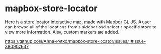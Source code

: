 # mapbox-store-locator

Here is a store locator interactive map, made with Mapbox GL JS. A user can browse all of the locations from a sidebar and select a specific store to view more information. Also, custom markers are added. 

https://github.com/Anna-Petko/mapbox-store-locator/issues/1#issue-380902637 
